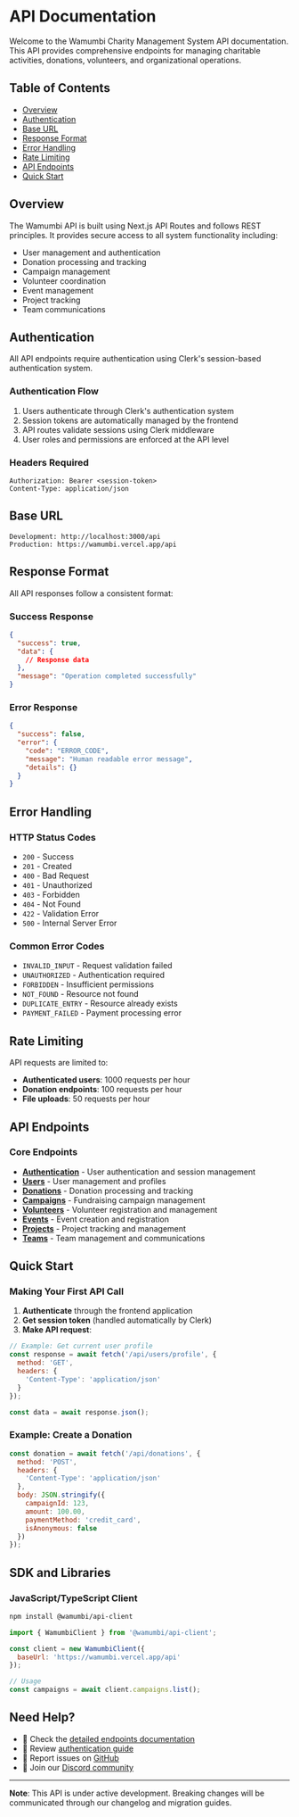 # API Documentation

Welcome to the Wamumbi Charity Management System API documentation. This API provides comprehensive endpoints for managing charitable activities, donations, volunteers, and organizational operations.

## Table of Contents

- [Overview](#overview)
- [Authentication](#authentication)
- [Base URL](#base-url)
- [Response Format](#response-format)
- [Error Handling](#error-handling)
- [Rate Limiting](#rate-limiting)
- [API Endpoints](#api-endpoints)
- [Quick Start](#quick-start)

## Overview

The Wamumbi API is built using Next.js API Routes and follows REST principles. It provides secure access to all system functionality including:

- User management and authentication
- Donation processing and tracking
- Campaign management
- Volunteer coordination
- Event management
- Project tracking
- Team communications

## Authentication

All API endpoints require authentication using Clerk's session-based authentication system.

### Authentication Flow

1. Users authenticate through Clerk's authentication system
2. Session tokens are automatically managed by the frontend
3. API routes validate sessions using Clerk middleware
4. User roles and permissions are enforced at the API level

### Headers Required

```http
Authorization: Bearer <session-token>
Content-Type: application/json
```

## Base URL

```text
Development: http://localhost:3000/api
Production: https://wamumbi.vercel.app/api
```

## Response Format

All API responses follow a consistent format:

### Success Response

```json
{
  "success": true,
  "data": {
    // Response data
  },
  "message": "Operation completed successfully"
}
```

### Error Response

```json
{
  "success": false,
  "error": {
    "code": "ERROR_CODE",
    "message": "Human readable error message",
    "details": {}
  }
}
```

## Error Handling

### HTTP Status Codes

- `200` - Success
- `201` - Created
- `400` - Bad Request
- `401` - Unauthorized
- `403` - Forbidden
- `404` - Not Found
- `422` - Validation Error
- `500` - Internal Server Error

### Common Error Codes

- `INVALID_INPUT` - Request validation failed
- `UNAUTHORIZED` - Authentication required
- `FORBIDDEN` - Insufficient permissions
- `NOT_FOUND` - Resource not found
- `DUPLICATE_ENTRY` - Resource already exists
- `PAYMENT_FAILED` - Payment processing error

## Rate Limiting

API requests are limited to:

- **Authenticated users**: 1000 requests per hour
- **Donation endpoints**: 100 requests per hour
- **File uploads**: 50 requests per hour

## API Endpoints

### Core Endpoints

- **[Authentication](./authentication.md)** - User authentication and session management
- **[Users](./endpoints.md#users)** - User management and profiles
- **[Donations](./endpoints.md#donations)** - Donation processing and tracking
- **[Campaigns](./endpoints.md#campaigns)** - Fundraising campaign management
- **[Volunteers](./endpoints.md#volunteers)** - Volunteer registration and management
- **[Events](./endpoints.md#events)** - Event creation and registration
- **[Projects](./endpoints.md#projects)** - Project tracking and management
- **[Teams](./endpoints.md#teams)** - Team management and communications

## Quick Start

### Making Your First API Call

1. **Authenticate** through the frontend application
2. **Get session token** (handled automatically by Clerk)
3. **Make API request**:

```javascript
// Example: Get current user profile
const response = await fetch('/api/users/profile', {
  method: 'GET',
  headers: {
    'Content-Type': 'application/json'
  }
});

const data = await response.json();
```

### Example: Create a Donation

```javascript
const donation = await fetch('/api/donations', {
  method: 'POST',
  headers: {
    'Content-Type': 'application/json'
  },
  body: JSON.stringify({
    campaignId: 123,
    amount: 100.00,
    paymentMethod: 'credit_card',
    isAnonymous: false
  })
});
```

## SDK and Libraries

### JavaScript/TypeScript Client

```bash
npm install @wamumbi/api-client
```

```javascript
import { WamumbiClient } from '@wamumbi/api-client';

const client = new WamumbiClient({
  baseUrl: 'https://wamumbi.vercel.app/api'
});

// Usage
const campaigns = await client.campaigns.list();
```

## Need Help?

- 📖 Check the [detailed endpoints documentation](./endpoints.md)
- 🔐 Review [authentication guide](./authentication.md)
- 🐛 Report issues on [GitHub](https://github.com/LewisMagangi/wamumbi/issues)
- 💬 Join our [Discord community](https://discord.gg/wamumbi)

---

**Note**: This API is under active development. Breaking changes will be communicated through our changelog and migration guides.
